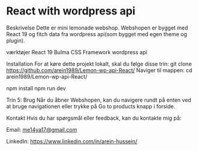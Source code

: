 # React with wordpress api

Beskrivelse
Dette er mini lemonade webshop. Webshopen er bygget med React 19 og fitch data fra wordpress api(som bygget med egen theme og plugin).

værktøjer
React 19
Bulma CSS Framework
wordpress api 

Installation
For at køre dette projekt lokalt, skal du følge disse trin: git clone https://github.com/arein1989/Lemon-wp-api-React/
Naviger til mappen: cd arein1989/Lemon-wp-api-React/

npm install
npm run dev

Trin 5: Brug
Når du åbner Webshopen, kan du navigere rundt på enten ved at bruge navigationen eller trykke på Go to products knapp i forside. 


Kontakt
Hvis du har spørgsmål eller feedback, kan du kontakte mig på:

Email: me14ya17@gmail.com

LinkedIn: https://www.linkedin.com/in/arein-hussein/
